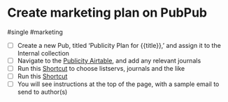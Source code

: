 # Create marketing plan on PubPub

#single #marketing

- [ ] Create a new Pub, titled ‘Publicity Plan for {{title}},’ and assign it to the Internal collection
- [ ] Navigate to the [Publicity Airtable](x-icabmobile://x-callback-url/open?url=https://airtable.com/appbmfM8EfrVkeFrT/tblchjtzJ0Ij4ZxeX/viwoGSgl80WEMzBUn?blocks=hide), and add any relevant journals
- [ ] Run this [Shortcut](shortcuts://run-shortcut?name=msp-publicity-listservs-etc) to choose listservs, journals and the like
- [ ] Run this [Shortcut](shortcuts://run-shortcut?name=msp-publicity-page)
- [ ] You will see instructions at the top of the page, with a sample email to send to author(s)
